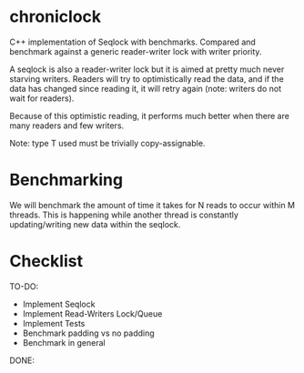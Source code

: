 # chroniclock

C++ implementation of Seqlock with benchmarks. Compared and benchmark against
a generic reader-writer lock with writer priority.

A seqlock is also a reader-writer lock but it is aimed at pretty much
never starving writers. Readers will try to optimistically read the data, and
if the data has changed since reading it, it will retry again (note: writers do
not wait for readers).

Because of this optimistic reading, it performs much better when there are many
readers and few writers. 

Note: type T used must be trivially copy-assignable.

# Benchmarking

We will benchmark the amount of time it takes for N reads to occur within M threads.
This is happening while another thread is constantly updating/writing new data within
the seqlock.

# Checklist

TO-DO:
- Implement Seqlock
- Implement Read-Writers Lock/Queue
- Implement Tests
- Benchmark padding vs no padding
- Benchmark in general

DONE:
